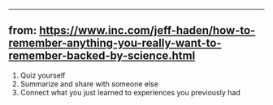 ----
from: https://www.inc.com/jeff-haden/how-to-remember-anything-you-really-want-to-remember-backed-by-science.html
----

1. Quiz yourself
2. Summarize and share with someone else
3. Connect what you just learned to experiences you previously had

